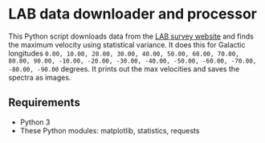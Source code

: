 # LAB data downloader and processor

This Python script downloads data from the [LAB survey website](https://www.astro.uni-bonn.de/hisurvey/AllSky_profiles/index.php) and finds the maximum velocity using statistical variance. It does this for Galactic longitudes `0.00, 10.00, 20.00, 30.00, 40.00, 50.00, 60.00, 70.00, 80.00, 90.00, -10.00, -20.00, -30.00, -40.00, -50.00, -60.00, -70.00, -80.00, -90.00` degrees. It prints out the max velocities and saves the spectra as images.

## Requirements
- Python 3
- These Python modules: matplotlib, statistics, requests

